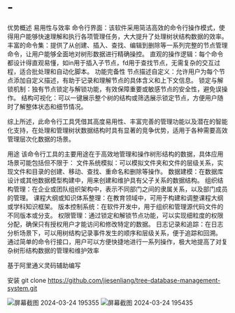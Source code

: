 # -
优势概述
易用性与效率
命令行界面：该软件采用简洁高效的命令行操作模式，使得用户能够快速理解和执行各项管理任务，大大提升了处理树状结构数据的效率。
丰富的命令集：提供了从创建、插入、查找、编辑到删除等一系列完整的节点管理命令，让用户能够全面地对树形数据进行精确操控。
直观的操作逻辑：每个命令都设计得直观易懂，如in用于插入子节点，fd用于查找节点，无需复杂的交互过程，适合批处理和自动化脚本。
功能完备性
节点描述自定义：允许用户为每个节点添加自定义描述，有助于记录和理解节点的具体含义和上下文信息。
锁定与解锁机制：独有节点锁定与解锁功能，有效保障重要或敏感节点的安全性，避免误操作。
结构可视化：可以一键展示整个树的结构或筛选展示锁定节点，方便用户随时了解整体状态和细节情况。

综上所述，此命令行工具凭借其高度易用性、丰富完善的管理功能以及潜在的智能化支持，在处理和管理树状数据结构时具有显著的竞争优势，适用于各种需要高效管理层次化数据的场景。

用途
该命令行工具的主要用途在于高效地管理和操作树形结构的数据，具体应用场景可能包括但不限于：
文件系统模拟：可以模拟文件夹和文件的层级关系，实现文件和目录的创建、移动、查找、重命名和删除等操作。
数据建模：在数据库设计或其他数据模型构建中，用来创建和维护具有父子关系的数据结构。
组织结构管理：在企业或团队组织架构中，表示不同部门之间的隶属关系，以及部门成员的管理。
课程大纲或知识体系整理：在教育领域中，可用于构建和调整课程大纲或学科知识框架。
版本控制系统：在软件开发中，用于组织和管理源代码文件的不同版本或分支。
权限管理：通过锁定和解锁节点功能，可以实现细粒度的权限分配，确保只有授权用户才能访问和修改特定的数据。
日志记录和追踪：在日志分析场景下，可以用树结构记录事件发生的顺序和层级关系，便于追踪和回溯。
通过简单的命令行接口，用户可以方便快捷地进行一系列操作，极大地提高了对复杂树形结构数据的管理和维护效率

基于阿里通义灵码辅助编写

安装
git clone https://github.com/jiesenliang/tree-database-management-system.git


![屏幕截图 2024-03-24 195355](https://github.com/jiesonliang/-/assets/135519141/df20e5d2-12b3-4736-ba40-f4f9972c9c4e)
![屏幕截图 2024-03-24 195435](https://github.com/jiesonliang/-/assets/135519141/60aebf60-1c3d-4877-8c49-0bab6bfe1269)
